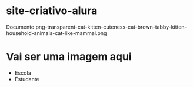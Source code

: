 # site-criativo-alura
<!DOCTYPEhtml>
<html lang="pt">
<head><link rel="stylesheet" href="style.css">
    <meta charset="UTF-8">
    <meta name="viewport" content="largura=largura do dispositivo, escala inicial=1,0">
    <título>Documento</título>
</head>
<corpo>
    </header>
          </h1>png-transparent-cat-kitten-cuteness-cat-brown-tabby-kitten-household-animals-cat-like-mammal.png</h1>
          </ul>
          <corpo>
            <cabeçalho>
                <h1>Vai ser uma imagem aqui</h1>
                <ul>
                    <li>Escola</li>
                    <li>Estudante</li>
                </ul>
            </header>
        </body>
        </html>
